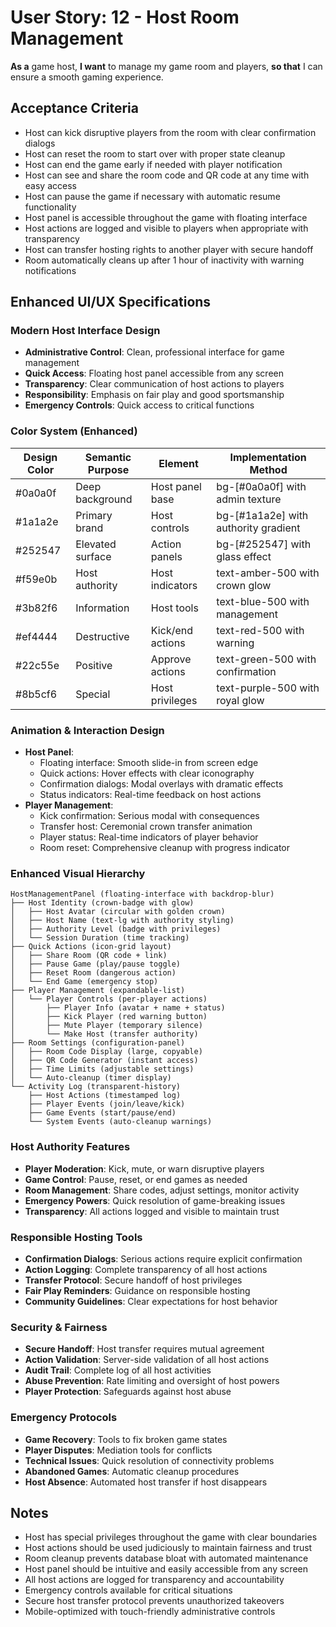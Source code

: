 # User Story: 12 - Host Room Management

**As a** game host,
**I want** to manage my game room and players,
**so that** I can ensure a smooth gaming experience.

## Acceptance Criteria

* Host can kick disruptive players from the room with clear confirmation dialogs
* Host can reset the room to start over with proper state cleanup
* Host can end the game early if needed with player notification
* Host can see and share the room code and QR code at any time with easy access
* Host can pause the game if necessary with automatic resume functionality
* Host panel is accessible throughout the game with floating interface
* Host actions are logged and visible to players when appropriate with transparency
* Host can transfer hosting rights to another player with secure handoff
* Room automatically cleans up after 1 hour of inactivity with warning notifications

## Enhanced UI/UX Specifications

### Modern Host Interface Design
- **Administrative Control**: Clean, professional interface for game management
- **Quick Access**: Floating host panel accessible from any screen
- **Transparency**: Clear communication of host actions to players
- **Responsibility**: Emphasis on fair play and good sportsmanship
- **Emergency Controls**: Quick access to critical functions

### Color System (Enhanced)
| Design Color | Semantic Purpose | Element | Implementation Method |
|--------------|-----------------|---------|------------------------|
| #0a0a0f | Deep background | Host panel base | bg-[#0a0a0f] with admin texture |
| #1a1a2e | Primary brand | Host controls | bg-[#1a1a2e] with authority gradient |
| #252547 | Elevated surface | Action panels | bg-[#252547] with glass effect |
| #f59e0b | Host authority | Host indicators | text-amber-500 with crown glow |
| #3b82f6 | Information | Host tools | text-blue-500 with management |
| #ef4444 | Destructive | Kick/end actions | text-red-500 with warning |
| #22c55e | Positive | Approve actions | text-green-500 with confirmation |
| #8b5cf6 | Special | Host privileges | text-purple-500 with royal glow |

### Animation & Interaction Design
- **Host Panel**:
  - Floating interface: Smooth slide-in from screen edge
  - Quick actions: Hover effects with clear iconography
  - Confirmation dialogs: Modal overlays with dramatic effects
  - Status indicators: Real-time feedback on host actions
- **Player Management**:
  - Kick confirmation: Serious modal with consequences
  - Transfer host: Ceremonial crown transfer animation
  - Player status: Real-time indicators of player behavior
  - Room reset: Comprehensive cleanup with progress indicator

### Enhanced Visual Hierarchy
```
HostManagementPanel (floating-interface with backdrop-blur)
├── Host Identity (crown-badge with glow)
│   ├── Host Avatar (circular with golden crown)
│   ├── Host Name (text-lg with authority styling)
│   ├── Authority Level (badge with privileges)
│   └── Session Duration (time tracking)
├── Quick Actions (icon-grid layout)
│   ├── Share Room (QR code + link)
│   ├── Pause Game (play/pause toggle)
│   ├── Reset Room (dangerous action)
│   └── End Game (emergency stop)
├── Player Management (expandable-list)
│   └── Player Controls (per-player actions)
│       ├── Player Info (avatar + name + status)
│       ├── Kick Player (red warning button)
│       ├── Mute Player (temporary silence)
│       └── Make Host (transfer authority)
├── Room Settings (configuration-panel)
│   ├── Room Code Display (large, copyable)
│   ├── QR Code Generator (instant access)
│   ├── Time Limits (adjustable settings)
│   └── Auto-cleanup (timer display)
└── Activity Log (transparent-history)
    ├── Host Actions (timestamped log)
    ├── Player Events (join/leave/kick)
    ├── Game Events (start/pause/end)
    └── System Events (auto-cleanup warnings)
```

### Host Authority Features
- **Player Moderation**: Kick, mute, or warn disruptive players
- **Game Control**: Pause, reset, or end games as needed
- **Room Management**: Share codes, adjust settings, monitor activity
- **Emergency Powers**: Quick resolution of game-breaking issues
- **Transparency**: All actions logged and visible to maintain trust

### Responsible Hosting Tools
- **Confirmation Dialogs**: Serious actions require explicit confirmation
- **Action Logging**: Complete transparency of all host actions
- **Transfer Protocol**: Secure handoff of host privileges
- **Fair Play Reminders**: Guidance on responsible hosting
- **Community Guidelines**: Clear expectations for host behavior

### Security & Fairness
- **Secure Handoff**: Host transfer requires mutual agreement
- **Action Validation**: Server-side validation of all host actions
- **Audit Trail**: Complete log of all host activities
- **Abuse Prevention**: Rate limiting and oversight of host powers
- **Player Protection**: Safeguards against host abuse

### Emergency Protocols
- **Game Recovery**: Tools to fix broken game states
- **Player Disputes**: Mediation tools for conflicts
- **Technical Issues**: Quick resolution of connectivity problems
- **Abandoned Games**: Automatic cleanup procedures
- **Host Absence**: Automated host transfer if host disappears

## Notes

* Host has special privileges throughout the game with clear boundaries
* Host actions should be used judiciously to maintain fairness and trust
* Room cleanup prevents database bloat with automated maintenance
* Host panel should be intuitive and easily accessible from any screen
* All host actions are logged for transparency and accountability
* Emergency controls available for critical situations
* Secure host transfer protocol prevents unauthorized takeovers
* Mobile-optimized with touch-friendly administrative controls
